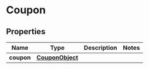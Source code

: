 

# Coupon


## Properties

| Name | Type | Description | Notes |
|------------ | ------------- | ------------- | -------------|
|**coupon** | [**CouponObject**](CouponObject.md) |  |  |




